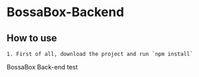 # BossaBox-Backend

## How to use

    1. First of all, download the project and run `npm install`

BossaBox Back-end test
